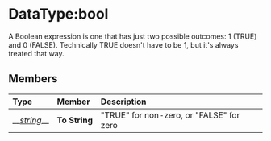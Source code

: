 # DataType:bool

A Boolean expression is one that has just two possible outcomes: 1 \(TRUE\) and 0 \(FALSE\). Technically TRUE doesn't have to be 1, but it's always treated that way.

## Members

| **Type** | **Member** | **Description** |
| :--- | :--- | :--- |
| \_\_[_string_](datatype-string.md)\_\_ | **To String** | "TRUE" for non-zero, or "FALSE" for zero |



